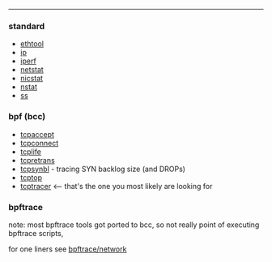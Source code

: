 ---

### standard
- [ethtool](../../COMMANDS/ETHTOOL/index.md)
- [ip](../../COMMANDS/IP/index.md)
- [iperf](../../COMMANDS/IPERF/index.md)
- [netstat](../../COMMANDS/NETSTAT/index.md)
- [nicstat](../../COMMANDS/NICSTAT/index.md)
- [nstat](../../COMMANDS/NSTAT/index.md)
- [ss](../../COMMANDS/SS/index.md)

### bpf (bcc)
- [tcpaccept](../../COMMANDS/TCPACCEPT/index.md)
- [tcpconnect](../../COMMANDS/TCPCONNECT/index.md)
- [tcplife](../../COMMANDS/TCPLIFE/index.md)
- [tcpretrans](../../COMMANDS/TCPRETRANS/index.md)
- [tcpsynbl](../../COMMANDS/TCPSYNBL/index.md) - tracing SYN backlog size (and DROPs)
- [tcptop](../../COMMANDS/TCPTOP/index.md)
- [tcptracer](../../COMMANDS/TCPTRACER/index.md)  <-- that's the one you most likely are looking for

### bpftrace

note: most bpftrace tools got ported to bcc, so not really point of executing
bpftrace scripts,

for one liners see [bpftrace/network](../../PROGRAMMING/BPFTRACE/network.md)
